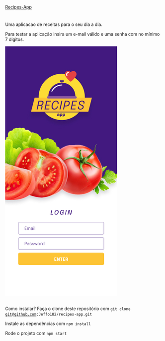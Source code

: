 #
[Recipes-App](https://recipes-app-beta-jet.vercel.app/)
#

Uma aplicacao de receitas para o seu dia a dia.

Para testar a aplicação insira um e-mail válido e uma senha com no mínimo 7 digitos.

![Screenshot](./public/login.jpg)

##
Como instalar?
Faça o clone deste repositório com <code>git clone git@github.com:Jeffo182/recipes-app.git</code>


Instale as dependências com <code>npm install</code>

Rode o projeto com <code>npm start</code>
